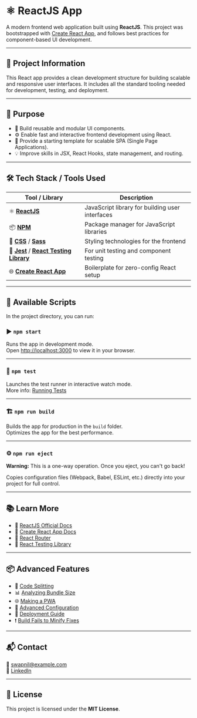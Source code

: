 # ⚛️ ReactJS App

A modern frontend web application built using **ReactJS**. This project was bootstrapped with [Create React App](https://github.com/facebook/create-react-app), and follows best practices for component-based UI development.

---

## 📌 Project Information

This React app provides a clean development structure for building scalable and responsive user interfaces. It includes all the standard tooling needed for development, testing, and deployment.

---

## 🎯 Purpose

- 🧩 Build reusable and modular UI components.
- ⚙️ Enable fast and interactive frontend development using React.
- 🚀 Provide a starting template for scalable SPA (Single Page Applications).
- 💡 Improve skills in JSX, React Hooks, state management, and routing.

---

## 🛠️ Tech Stack / Tools Used

| Tool / Library     | Description |
|--------------------|-------------|
| ⚛️ [**ReactJS**](https://reactjs.org/) | JavaScript library for building user interfaces |
| 📦 [**NPM**](https://www.npmjs.com/) | Package manager for JavaScript libraries |
| 🎨 [**CSS**](https://developer.mozilla.org/en-US/docs/Web/CSS) / [**Sass**](https://sass-lang.com/) | Styling technologies for the frontend |
| 🧪 [**Jest**](https://jestjs.io/) / [**React Testing Library**](https://testing-library.com/docs/react-testing-library/intro/) | For unit testing and component testing |
| 🌐 [**Create React App**](https://create-react-app.dev/) | Boilerplate for zero-config React setup |

---

## 🚀 Available Scripts

In the project directory, you can run:

### ▶️ `npm start`

Runs the app in development mode.\
Open [http://localhost:3000](http://localhost:3000) to view it in your browser.

---

### 🧪 `npm test`

Launches the test runner in interactive watch mode.\
More info: [Running Tests](https://facebook.github.io/create-react-app/docs/running-tests)

---

### 🏗️ `npm run build`

Builds the app for production in the `build` folder.\
Optimizes the app for the best performance.

---

### ⚙️ `npm run eject`

**Warning:** This is a one-way operation. Once you eject, you can't go back!

Copies configuration files (Webpack, Babel, ESLint, etc.) directly into your project for full control.

---

## 📚 Learn More

- 📘 [ReactJS Official Docs](https://reactjs.org/)
- 🏁 [Create React App Docs](https://facebook.github.io/create-react-app/docs/getting-started)
- 🚦 [React Router](https://reactrouter.com/)
- 🧪 [React Testing Library](https://testing-library.com/docs/react-testing-library/intro/)

---

## 📦 Advanced Features

- 🔀 [Code Splitting](https://facebook.github.io/create-react-app/docs/code-splitting)
- 📊 [Analyzing Bundle Size](https://facebook.github.io/create-react-app/docs/analyzing-the-bundle-size)
- 🌐 [Making a PWA](https://facebook.github.io/create-react-app/docs/making-a-progressive-web-app)
- 🔧 [Advanced Configuration](https://facebook.github.io/create-react-app/docs/advanced-configuration)
- 🚀 [Deployment Guide](https://facebook.github.io/create-react-app/docs/deployment)
- ❗ [Build Fails to Minify Fixes](https://facebook.github.io/create-react-app/docs/troubleshooting#npm-run-build-fails-to-minify)

---

## 📬 Contact

📧 swapnil@example.com  
🔗 [LinkedIn](https://www.linkedin.com/in/your-profile)

---

## 📄 License

This project is licensed under the **MIT License**.
